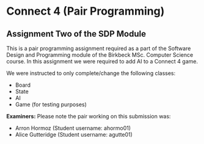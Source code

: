 Connect 4 (Pair Programming)
============================

Assignment Two of the SDP Module
---------------------------------

This is a pair programming assignment required as a part of the Software Design and Programming module of the 
Birkbeck MSc. Computer Science course. In this assignment we were required to add AI to a Connect 4 game.

We were instructed to only complete/change the following classes:
* Board
* State
* AI
* Game (for testing purposes)


**Examiners:** Please note the pair working on this submission was:
* Arron Hormoz (Student username: ahormo01)
* Alice Gutteridge (Student username: agutte01)